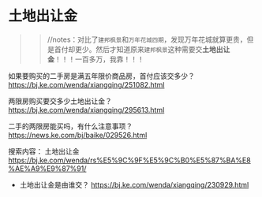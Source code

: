 
# 土地出让金
>> //notes：对比了`建邦枫景`和`万年花城四期`，发现万年花城就算更贵，但是首付却更少。然后才知道原来`建邦枫景`这种需要交**土地出让金**！！！一百多万，我靠！！！

如果要购买的二手房是满五年限价商品房，首付应该交多少？ https://bj.ke.com/wenda/xiangqing/251082.html

两限房购买要交多少土地出让金？ https://bj.ke.com/wenda/xiangqing/295613.html

二手的两限房能买吗，有什么注意事项？ https://news.ke.com/bj/baike/029526.html

搜索内容： 土地出让金 https://bj.ke.com/wenda/rs%E5%9C%9F%E5%9C%B0%E5%87%BA%E8%AE%A9%E9%87%91/
- 土地出让金是由谁交？ https://bj.ke.com/wenda/xiangqing/230929.html
